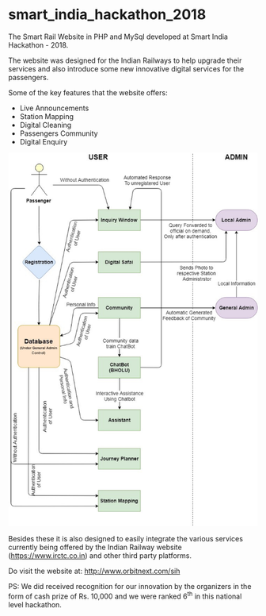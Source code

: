 # smart_india_hackathon_2018
The Smart Rail Website in PHP and MySql developed at Smart India Hackathon - 2018.

The website was designed for the Indian Railways to help upgrade their services and also introduce some new innovative digital services for the passengers.

Some of the key features that the website offers:
<ul>
  <li>Live Announcements</li>
  <li>Station Mapping</li>
  <li>Digital Cleaning</li>
  <li>Passengers Community</li>
  <li>Digital Enquiry</li>
</ul>

![Block Diagram](Block_diagram.jpg)

Besides these it is also designed to easily integrate the various services currently being offered by the Indian Railway website (https://www.irctc.co.in) and other third party platforms.

Do visit the website at:
http://www.orbitnext.com/sih

PS: We did received recognition for our innovation by the organizers in the form of cash prize of Rs. 10,000 and we were ranked 6<sup>th</sup> in this national level hackathon.

